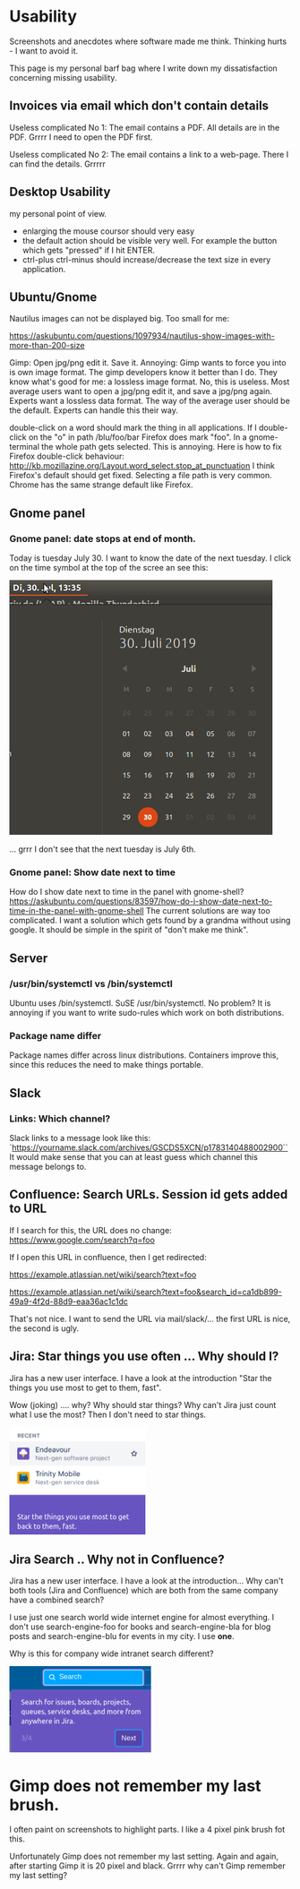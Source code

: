 # Usability

Screenshots and anecdotes where software made me think. Thinking hurts - I want to avoid it.

This page is my personal barf bag where I write down my dissatisfaction concerning missing usability.

## Invoices via email which don't contain details

Useless complicated No 1: The email contains a PDF. All details are in the PDF. Grrrr I need to open the PDF first.


Useless complicated No 2: The email contains a link to a web-page. There I can find the details. Grrrrr

## Desktop Usability

my personal point of view.

- enlarging the mouse coursor should very easy
- the default action should be visible very well. For example the button which gets "pressed" if I hit ENTER.
- ctrl-plus ctrl-minus should increase/decrease the text size in every application.



## Ubuntu/Gnome


Nautilus images can not be displayed big. Too small for me:

https://askubuntu.com/questions/1097934/nautilus-show-images-with-more-than-200-size



Gimp: Open jpg/png edit it. Save it. Annoying: Gimp wants to force you into is own image format. The gimp developers know it better than I do. They know what's good for me: a lossless image format. No, this is useless. Most average users want to open a jpg/png edit it, and save a jpg/png again. Experts want a lossless data format. The way of the average user should be the default. Experts can handle this their way.



double-click on a word should mark the thing in all applications. If I double-click on the "o" in path /blu/foo/bar Firefox does mark "foo". In a gnome-terminal the whole path gets selected. This is annoying. Here is how to fix Firefox double-click behaviour: http://kb.mozillazine.org/Layout.word_select.stop_at_punctuation I think Firefox's default should get fixed. Selecting a file path is very common. Chrome has the same strange default like Firefox.




## Gnome panel

### Gnome panel: date stops at end of month.

Today is tuesday July 30. I want to know the date of the next tuesday.
I click on the time symbol at the top of the scree an see this:

![Gnome date stops at end of month.](gnome-date-stops-at-end-of-month.png)

... grrr I don't see that the next tuesday is July 6th.

### Gnome panel: Show date next to time

How do I show date next to time in the panel with gnome-shell? https://askubuntu.com/questions/83597/how-do-i-show-date-next-to-time-in-the-panel-with-gnome-shell The current solutions are way too complicated. I want a solution which gets found by a grandma without using google. It should be simple in the spirit of "don't make me think".

## Server

### /usr/bin/systemctl vs /bin/systemctl

Ubuntu uses /bin/systemctl. SuSE /usr/bin/systemctl. No problem? It is annoying if you want to write sudo-rules which work on both distributions.

### Package name differ

Package names differ across linux distributions. Containers improve this, since this reduces the need to make things portable.


## Slack

### Links: Which channel?

Slack links to a message look like this: `https://yourname.slack.com/archives/GSCDS5XCN/p1783140488002900``
It would make sense that you can at least guess which channel this message belongs to.

## Confluence: Search URLs. Session id gets added to URL

If I search for this, the URL does no change: https://www.google.com/search?q=foo

If I open this URL in confluence, then I get redirected:

https://example.atlassian.net/wiki/search?text=foo

https://example.atlassian.net/wiki/search?text=foo&search_id=ca1db899-49a9-4f2d-88d9-eaa36ac1c1dc

That's not nice. I want to send the URL via mail/slack/... the first URL is nice, the second is ugly.



## Jira: Star things you use often ... Why should I?

Jira has a new user interface. I have a look at the introduction "Star the things you use most to get to them, fast".

Wow (joking) .... why? Why should star things? Why can't Jira just count what I use the most? Then I don't need to star things.

![Jira-star-things-image](jira-star-things.png)

## Jira Search .. Why not in Confluence?

Jira has a new user interface. I have a look at the introduction... Why can't both tools (Jira and Confluence) which are both from the same company have a combined search?

I use just one search world wide internet engine for almost everything. I don't use search-engine-foo for books and search-engine-bla for blog posts and search-engine-blu for events in my city. I use **one**.

Why is this for company wide intranet search different?

![Jira-Search--not-confluence](jira-search-wow.png)

# Gimp does not remember my last brush.

I often paint on screenshots to highlight parts. I like a 4 pixel pink brush fot this.

Unfortunately Gimp does not remember my last setting. Again and again, after starting Gimp
it is 20 pixel and black. Grrrr why can't Gimp remember my last setting?



